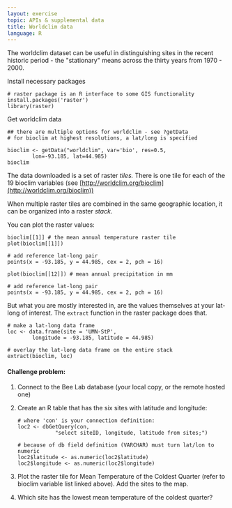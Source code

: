 ```yaml
---
layout: exercise
topic: APIs & supplemental data
title: Worldclim data
language: R
---
```


The worldclim dataset can be useful in distinguishing sites in
the recent historic period - the "stationary" means across the 
thirty years from 1970 - 2000.

Install necessary packages
```
# raster package is an R interface to some GIS functionality
install.packages('raster')
library(raster) 

```

Get worldclim data
```
## there are multiple options for worldclim - see ?getData
# for bioclim at highest resolutions, a lat/long is specified

bioclim <- getData("worldclim", var='bio', res=0.5, 
		lon=-93.185, lat=44.985)
bioclim

```
The data downloaded is a set of raster *tiles.* There is one
tile for each of the 19 bioclim variables (see [http://worldclim.org/bioclim](http://worldclim.org/bioclim))

When multiple raster tiles are combined in the same geographic 
location, it can be organized into a raster *stack*.

You can plot the raster values:
```
bioclim[[1]] # the mean annual temperature raster tile
plot(bioclim[[1]])

# add reference lat-long pair
points(x = -93.185, y = 44.985, cex = 2, pch = 16) 

plot(bioclim[[12]]) # mean annual precipitation in mm

# add reference lat-long pair
points(x = -93.185, y = 44.985, cex = 2, pch = 16) 
```

But what you are mostly interested in, are the values themselves 
at your lat-long of interest. The `extract` function in the raster package does that.

```
# make a lat-long data frame
loc <- data.frame(site = 'UMN-StP', 
		longitude = -93.185, latitude = 44.985)

# overlay the lat-long data frame on the entire stack 
extract(bioclim, loc)

```

#### Challenge problem:

1. Connect to the Bee Lab database (your local copy, or the remote hosted one)

2. Create an R table that has the six sites with latitude and longitude:
	
	```
	# where 'con' is your connection definition:
	loc2 <- dbGetQuery(con, 
				"select siteID, longitude, latitude from sites;")

	# because of db field definition (VARCHAR) must turn lat/lon to numeric
	loc2$latitude <- as.numeric(loc2$latitude)
	loc2$longitude <- as.numeric(loc2$longitude)
	```

3. Plot the raster tile for Mean Temperature of the Coldest Quarter 
(refer to bioclim variable list linked above). Add the sites to the map.

4. Which site has the lowest mean temperature of the coldest quarter?

